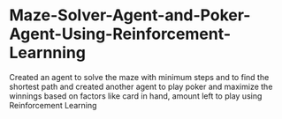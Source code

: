 # Maze-Solver-Agent-and-Poker-Agent-Using-Reinforcement-Learnning
Created an agent to solve the maze with minimum steps and to find the shortest path and created another agent to play poker and maximize the winnings based on factors like card in hand, amount left to play using Reinforcement Learning 
